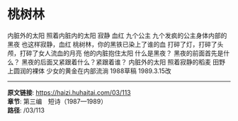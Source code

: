 # 桃树林

内脏外的太阳
照着内脏内的太阳
寂静
血红
九个公主
九个发疯的公主身体内部的黑夜
也这样寂静，血红
桃树林，你的黑铁已染上了谁的血
打碎了灯，打碎了头颅，打碎了女人流血的月亮
他的内脏抱住太阳
什么是黑夜？
黑夜的前面首先是什么？
黑夜的后面又紧跟着什么？紧跟着谁？
内脏外的太阳
照着寂静的稻麦
田野上圆润的裸体
少女的黄金在内部流淌
1988草稿
1989.3.15改

---

**原文链接**: https://haizi.huhaitai.com/03/113  
**章节**: 第三编　短诗（1987—1989）  
**路径**: /03/113

